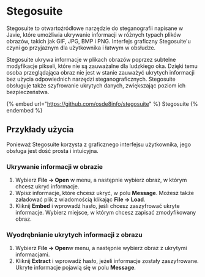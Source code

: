 # Stegosuite

Stegosuite to otwartoźródłowe narzędzie do steganografii napisane w Javie, które umożliwia ukrywanie informacji w różnych typach plików obrazów, takich jak GIF, JPG, BMP i PNG. Interfejs graficzny Stegosuite'u czyni go przyjaznym dla użytkownika i łatwym w obsłudze.

Stegosuite ukrywa informacje w plikach obrazów poprzez subtelne modyfikacje pikseli, które nie są zauważalne dla ludzkiego oka. Dzięki temu osoba przeglądająca obraz nie jest w stanie zauważyć ukrytych informacji bez użycia odpowiednich narzędzi steganograficznych. Stegosuite obsługuje także szyfrowanie ukrytych danych, zwiększając poziom ich bezpieczeństwa.

{% embed url="https://github.com/osde8info/stegosuite" %}
Stegosuite
{% endembed %}

## Przykłady użycia

Ponieważ Stegosuite korzysta z graficznego interfejsu użytkownika, jego obsługa jest dość prosta i intuicyjna.

### Ukrywanie informacji w obrazie

1. Wybierz **File -> Open** w menu, a następnie wybierz obraz, w którym chcesz ukryć informacje.
2. Wpisz informacje, które chcesz ukryć, w polu **Message**. Możesz także załadować plik z wiadomością klikając **File -> Load**.
3. Kliknij **Embed** i wprowadź hasło, jeśli chcesz zaszyfrować ukryte informacje. Wybierz miejsce, w którym chcesz zapisać zmodyfikowany obraz.

### Wyodrębnianie ukrytych informacji z obrazu

1. Wybierz **File -> Open**w menu, a następnie wybierz obraz z ukrytymi informacjami.
2. Kliknij **Extract** i wprowadź hasło, jeżeli informacje zostały zaszyfrowane. Ukryte informacje pojawią się w polu **Message**.
